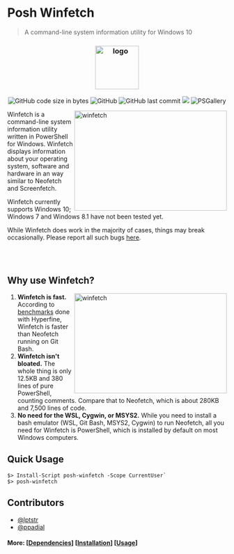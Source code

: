 # Posh Winfetch
> A command-line system information utility for Windows 10

<h3 align="center"><img src="https://lptstr.github.io/lptstr-images/proj/winfetch/logo.png" alt="logo" height="100px"></h3>

<p align="center">
<img alt="GitHub code size in bytes" src="https://img.shields.io/github/languages/code-size/lptstr/winfetch.svg">
<img alt="GitHub" src="https://img.shields.io/github/license/lptstr/winfetch.svg">
<img alt="GitHub last commit" src="https://img.shields.io/github/last-commit/lptstr/winfetch.svg">
<a href="https://www.codacy.com/app/lptstr/winfetch?utm_source=github.com&amp;utm_medium=referral&amp;utm_content=lptstr/winfetch&amp;utm_campaign=Badge_Grade"><img src="https://api.codacy.com/project/badge/Grade/cc3ea20a9c4e4ec8a441e84dd9baa241"/></a>
<img alt="PSGallery" src="https://img.shields.io/powershellgallery/v/posh-winfetch.svg?style=flat-square&label=posh-winfetch">
  <a href="https://www.powershellgallery.com/packages/posh-winfetch/"></a>
</p>


<img src="https://lptstr.github.io/lptstr-images/screenshots/projects/winfetch/computant.png" alt="winfetch" align="right" height="230px" width="350">

Winfetch is a command-line system information utility written in PowerShell for Windows. Winfetch displays information about your operating system, software and hardware in an way similar to Neofetch and Screenfetch. 

Winfetch currently supports Windows 10; Windows 7 and Windows 8.1 have not been tested yet.

While Winfetch does work in the majority of cases, things may break occasionally. Please report all such bugs [here](https://github.com/lptstr/winfetch/issues/new).

<br /><br />

## Why use Winfetch?
<img src="https://lptstr.github.io/lptstr-images/screenshots/projects/winfetch/computant-hyper.png" alt="winfetch" align="right" height="230px" width="350">

1. **Winfetch is fast.** According to [benchmarks](https://github.com/lptstr/winfetch/wiki/Winfetch-vs-Neofetch) done with Hyperfine, Winfetch is faster than Neofetch running on Git Bash.
2. **Winfetch isn't bloated.** The whole thing is only 12.5KB and 380 lines of pure PowerShell, counting comments. Compare that to Neofetch, which is about 280KB and 7,500 lines of code.
3. **No need for the WSL, Cygwin, or MSYS2.** While you need to install a bash emulator (WSL, Git Bash, MSYS2, Cygwin) to run Neofetch, all you need for Winfetch is PowerShell, which is installed by default on most Windows computers.


## Quick Usage

```pwsh
$> Install-Script posh-winfetch -Scope CurrentUser`
$> posh-winfetch
```

## Contributors

* [@lptstr](github.com/lptstr)
* [@ppadial](github.com/ppadial)

#### More: \[[Dependencies](https://github.com/lptstr/winfetch/wiki/Dependencies)\] \[[Installation](https://github.com/lptstr/winfetch/wiki/Installation)\] \[[Usage](https://github.com/lptstr/winfetch/wiki/Basic-Usage)\]
